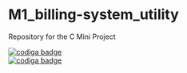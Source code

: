 # M1_billing-system_utility

Repository for the C Mini Project

<a href="https://api.codiga.io/project/31436/score/svg">
   <img src="https://api.codiga.io/project/31436/score/svg" alt="codiga badge" />
</a>
<br>
<a href="https://api.codiga.io/project/31436/status/svg">
   <img src="https://api.codiga.io/project/31436/status/svg" alt="codiga badge" />
</a>
